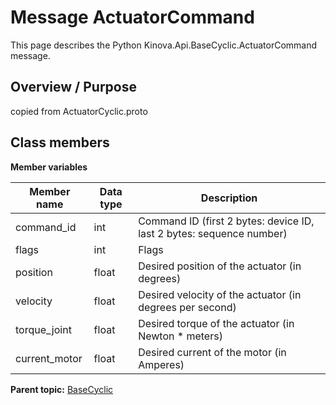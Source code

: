 # Message ActuatorCommand

This page describes the Python Kinova.Api.BaseCyclic.ActuatorCommand message.

## Overview / Purpose

copied from ActuatorCyclic.proto

## Class members

 **Member variables** 

|Member name|Data type|Description|
|-----------|---------|-----------|
|command\_id|int|Command ID \(first 2 bytes: device ID, last 2 bytes: sequence number\)|
|flags|int|Flags|
|position|float|Desired position of the actuator \(in degrees\)|
|velocity|float|Desired velocity of the actuator \(in degrees per second\)|
|torque\_joint|float|Desired torque of the actuator \(in Newton \* meters\)|
|current\_motor|float|Desired current of the motor \(in Amperes\)|

**Parent topic:** [BaseCyclic](../references/summary_BaseCyclic.md)

